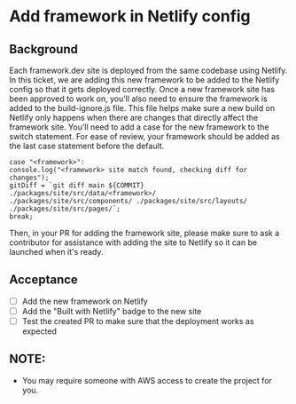 # Add framework in Netlify config

## Background

Each framework.dev site is deployed from the same codebase using Netlify. In
this ticket, we are adding this new framework to be added to the Netlify config
so that it gets deployed correctly. Once a new framework site has been approved
to work on, you'll also need to ensure the framework is added to the
build-ignore.js file. This file helps make sure a new build on Netlify only
happens when there are changes that directly affect the framework site. You'll
need to add a case for the new framework to the switch statement. For ease of
review, your framework should be added as the last case statement before the
default.

    case "<framework>":
    console.log("<framework> site match found, checking diff for changes");
    gitDiff = `git diff main ${COMMIT} ./packages/site/src/data/<framework>/
    ./packages/site/src/components/ ./packages/site/src/layouts/ ./packages/site/src/pages/`;
    break;

Then, in your PR for adding the framework site, please make sure to ask a
contributor for assistance with adding the site to Netlify so it can be launched
when it's ready.

## Acceptance

- [ ] Add the new framework on Netlify
- [ ] Add the "Built with Netlify" badge to the new site
- [ ] Test the created PR to make sure that the deployment works as expected

## NOTE:

- You may require someone with AWS access to create the project for you.
